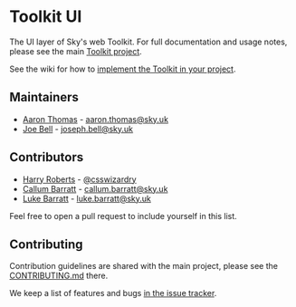 # Toolkit UI

The UI layer of Sky's web Toolkit. For full documentation and usage notes, please see the main [Toolkit project](https://github.com/sky-uk/toolkit/).

See the wiki for how to [implement the Toolkit in your project](https://github.com/sky-uk/toolkit/wiki/Getting-started).

## Maintainers

- [Aaron Thomas](https://github.com/aaronthomas) - aaron.thomas@sky.uk
- [Joe Bell](https://github.com/joebell93) - joseph.bell@sky.uk

## Contributors

- [Harry Roberts](https://github.com/csswizardry) - [@csswizardry](https://twitter.com/csswizardry)
- [Callum Barratt](https://github.com/cbarratt) - callum.barratt@sky.uk
- [Luke Barratt](https://github.com/lbarratt) - luke.barratt@sky.uk

Feel free to open a pull request to include yourself in this list. 

## Contributing

Contribution guidelines are shared with the main project, please see the [CONTRIBUTING.md](https://github.com/sky-uk/toolkit/blob/master/CONTRIBUTING.md) there.

We keep a list of features and bugs [in the issue tracker](https://github.com/sky-uk/toolkit/issues).
